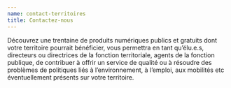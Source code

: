 ```yaml
---
name: contact-territoires
title: Contactez-nous
---
```


Découvrez une trentaine de produits numériques publics et gratuits dont votre territoire pourrait bénéficier, vous permettra en tant qu’élu.e.s, directeurs ou directrices de la fonction territoriale, agents de la fonction publique, de contribuer à offrir un service de qualité ou à résoudre des problèmes de politiques liés à l’environnement, à l’emploi, aux mobilités etc éventuellement présents sur votre territoire. 

